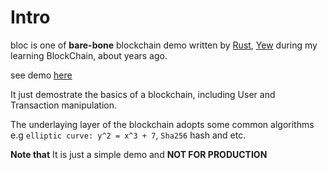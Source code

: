 # Intro

bloc is one of **bare-bone** blockchain demo written by [Rust](https://rust-lang.org), [Yew](https://yew.rs) during my learning BlockChain, about years ago.

see demo [here](https://homelyguy.github.io/bloc)

It just demostrate the basics of a blockchain, including User and Transaction manipulation. 

The underlaying layer of the blockchain adopts some common algorithms e.g `elliptic curve: y^2 = x^3 + 7`,  `Sha256` hash and etc.

**Note that** It is just a simple demo and **NOT FOR PRODUCTION**
